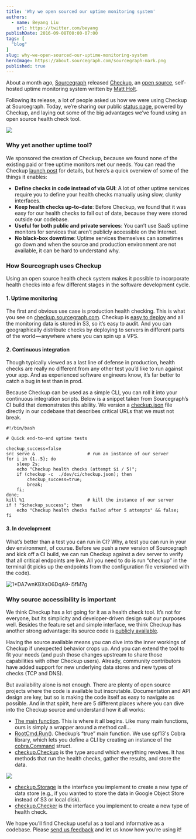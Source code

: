 ```yaml
---
title: 'Why we open sourced our uptime monitoring system'
authors:
  - name: Beyang Liu
    url: https://twitter.com/beyang
publishDate: 2016-09-08T00:00-07:00
tags: [
  "blog"
]
slug: why-we-open-sourced-our-uptime-monitoring-system
heroImage: https://about.sourcegraph.com/sourcegraph-mark.png
published: true
---
```




About a month ago, [Sourcegraph](https://sourcegraph.com/) released [Checkup](https://sourcegraph.github.io/checkup/), an [open source](https://sourcegraph.com/github.com/sourcegraph/checkup/-/blob/checkup.go), self-hosted uptime monitoring system written by [Matt Holt](https://github.com/mholt).

Following its release, a lot of people asked us how we were using Checkup at Sourcegraph. Today, we’re sharing our public [status page](http://checkup.sourcegraph.com/), powered by Checkup, and laying out some of the big advantages we’ve found using an open source health check tool.

[![](https://cdn-images-1.medium.com/max/1000/1*9ytaM5nY14EhaIOQlDWp9g.png)](http://checkup.sourcegraph.com/)

### Why yet another uptime tool?

We sponsored the creation of Checkup, because we found none of the existing paid or free uptime monitors met our needs. You can read the Checkup [launch post](https://text.sourcegraph.com/announcing-checkup-simple-self-hosted-health-checks-c5707cf729ab) for details, but here’s a quick overview of some of the things it enables:

*   **Define checks in code instead of via GUI**: A lot of other uptime services require you to define your health checks manually using slow, clunky interfaces.
*   **Keep health checks up-to-date**: Before Checkup, we found that it was easy for our health checks to fall out of date, because they were stored outside our codebase.
*   **Useful for both public and private services**: You can’t use SaaS uptime monitors for services that aren’t publicly accessible on the Internet.
*   **No black-box downtime**: Uptime services themselves can sometimes go down and when the source and production environment are not available, it can be hard to understand why.

### How Sourcegraph uses Checkup

Using an open source health check system makes it possible to incorporate health checks into a few different stages in the software development cycle.

#### 1\. Uptime monitoring

The first and obvious use case is production health checking. This is what you see on [checkup.sourcegraph.com](http://checkup.sourcegraph.com). Checkup is [easy to deploy](https://github.com/sourcegraph/checkup#quick-start) and all the monitoring data is stored in S3, so it’s easy to audit. And you can geographically distribute checks by deploying to servers in different parts of the world — anywhere where you can spin up a VPS.

#### 2\. Continuous integration

Though typically viewed as a last line of defense in production, health checks are really no different from any other test you’d like to run against your app. And as experienced software engineers know, it’s far better to catch a bug in test than in prod.

Because Checkup can be used as a simple CLI, you can roll it into your continuous integration scripts. Below is a snippet taken from Sourcegraph’s CI build that demonstrates this ability. We version a [checkup.json](https://github.com/sourcegraph/checkup#create-your-checkup-config) file directly in our codebase that describes critical URLs that we must not break.

```
#!/bin/bash

# Quick end-to-end uptime tests

checkup_success=false
src serve &                    # run an instance of our server
for i in {1..5}; do
    sleep 2s;
    echo "Checkup health checks (attempt $i / 5)";
    if (checkup -c  ./dev/ci/checkup.json); then
        checkup_success=true;
        break;
    fi;
done;
kill %1                        # kill the instance of our server
if ! "$checkup_success"; then
    echo "Checkup health checks failed after 5 attempts" && false;
fi
```

#### 3\. In development

What’s better than a test you can run in CI? Why, a test you can run in your dev environment, of course. Before we push a new version of Sourcegraph and kick off a CI build, we can run Checkup against a dev server to verify that all critical endpoints are live. All you need to do is run “checkup” in the terminal (it picks up the endpoints from the configuration file versioned with the code).

![1*DA7wnKBXsO6DqA9-i5fM7g](//images.contentful.com/le3mxztn6yoo/4ELiiWb7hmQCU4EUMikUwq/b4781a836fd6da394df82a39d4d4d7e9/1_DA7wnKBXsO6DqA9-i5fM7g.png)

### Why source accessibility is important

We think Checkup has a lot going for it as a health check tool. It’s not for everyone, but its simplicity and developer-driven design suit our purposes well. Besides the feature set and simple interface, we think Checkup has another strong advantage: its source code is [publicly available](https://sourcegraph.com/github.com/sourcegraph/checkup/-/blob/checkup.go).

Having the source available means you can dive into the inner workings of Checkup if unexpected behavior crops up. And you can extend the tool to fit your needs (and push those changes upstream to share those capabilities with other Checkup users). Already, community contributors have added support for new underlying data stores and new types of checks (TCP and DNS).

But availability alone is not enough. There are plenty of open source projects where the code is available but inscrutable. Documentation and API design are key, but so is making the code itself as easy to navigate as possible. And in that spirit, here are 5 different places where you can dive into the Checkup source and understand how it all works:

*   [The main function](https://sourcegraph.com/github.com/sourcegraph/checkup@d7cd4db3ced36aea99e56f3ed13d877688bff20c/-/def/GoPackage/github.com/sourcegraph/checkup/cmd/checkup/-/main.go/main). This is where it all begins. Like many main functions, ours is simply a wrapper around a method call…
*   [RootCmd.Run](https://sourcegraph.com/github.com/sourcegraph/checkup@d7cd4db3ced36aea99e56f3ed13d877688bff20c/-/def/GoPackage/github.com/sourcegraph/checkup/cmd/-/RootCmd)(). Checkup’s “true” main function. We use spf13's Cobra library, which lets you define a CLI by creating an instance of the [cobra.Command](https://sourcegraph.com/github.com/spf13/cobra@9c28e4bbd74e5c3ed7aacbc552b2cab7cfdfe744/-/def/GoPackage/github.com/spf13/cobra/-/Command) struct.
*   [checkup.Checkup](https://sourcegraph.com/github.com/sourcegraph/checkup@d7cd4db3ced36aea99e56f3ed13d877688bff20c/-/def/GoPackage/github.com/sourcegraph/checkup/-/Checkup) is the type around which everything revolves. It has methods that run the health checks, gather the results, and store the data.

[![](https://cdn-images-1.medium.com/max/800/1*23ZnZM_RcH-yVzI2Fo0BLw.png)](https://sourcegraph.com/github.com/sourcegraph/checkup@d7cd4db3ced36aea99e56f3ed13d877688bff20c/-/def/GoPackage/github.com/sourcegraph/checkup/-/Checkup)

*   [checkup.Storage](https://sourcegraph.com/github.com/sourcegraph/checkup@d7cd4db3ced36aea99e56f3ed13d877688bff20c/-/def/GoPackage/github.com/sourcegraph/checkup/-/Checkup/Storage) is the interface you implement to create a new type of data store (e.g., if you wanted to store the data in Google Object Store instead of S3 or local disk).
*   [checkup.Checker](https://sourcegraph.com/github.com/sourcegraph/checkup@d7cd4db3ced36aea99e56f3ed13d877688bff20c/-/def/GoPackage/github.com/sourcegraph/checkup/-/Checker) is the interface you implement to create a new type of health check.

We hope you’ll find Checkup useful as a tool and informative as a codebase. Please [send us feedback](https://twitter.com/sourcegraph) and let us know how you’re using it!
